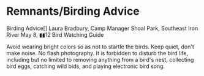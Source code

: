# Remnants/Birding Advice

Birding Advice[]
Laura Bradbury, Camp Manager
Shoal Park, Southeast Iron River
May 8, ▮▮12
Bird Watching Guide

Avoid wearing bright colors so as not to startle the birds.
Keep quiet, don't make noise.
No flash photography.
It is forbidden to disturb the bird life, including but no limited to removing anything from a bird's nest, collecting bird eggs, catching wild bids, and playing electronic bird song.

